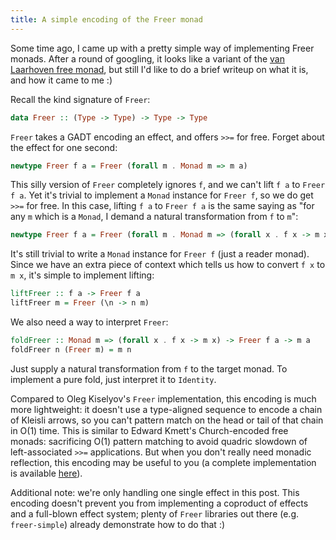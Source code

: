 ```yaml
---
title: A simple encoding of the Freer monad
---
```


Some time ago, I came up with a pretty simple way of implementing Freer monads. After a round of googling, it looks like a variant of the [van Laarhoven free monad](http://r6.ca/blog/20140210T181244Z.html), but still I'd like to do a brief writeup on what it is, and how it came to me :)

Recall the kind signature of `Freer`:

```haskell
data Freer :: (Type -> Type) -> Type -> Type
```

`Freer` takes a GADT encoding an effect, and offers `>>=` for free. Forget about the effect for one second:

```haskell
newtype Freer f a = Freer (forall m . Monad m => m a)
```

This silly version of `Freer` completely ignores `f`, and we can't lift `f a` to `Freer f a`. Yet it's trivial to implement a `Monad` instance for `Freer f`, so we do get `>>=` for free. In this case, lifting `f a` to `Freer f a` is the same saying as "for any `m` which is a `Monad`, I demand a natural transformation from `f` to `m`":

```haskell
newtype Freer f a = Freer (forall m . Monad m => (forall x . f x -> m x) -> m a)
```

It's still trivial to write a `Monad` instance for `Freer f` (just a reader monad). Since we have an extra piece of context which tells us how to convert `f x` to `m x`, it's simple to implement lifting:

```haskell
liftFreer :: f a -> Freer f a
liftFreer m = Freer (\n -> n m)
```

We also need a way to interpret `Freer`:

```haskell
foldFreer :: Monad m => (forall x . f x -> m x) -> Freer f a -> m a
foldFreer n (Freer m) = m n
```

Just supply a natural transformation from `f` to the target monad. To implement a pure fold, just interpret it to `Identity`.

Compared to Oleg Kiselyov's `Freer` implementation, this encoding is much more lightweight: it doesn't use a type-aligned sequence to encode a chain of Kleisli arrows, so you can't pattern match on the head or tail of that chain in O(1) time. This is similar to Edward Kmett's Church-encoded free monads: sacrificing O(1) pattern matching to avoid quadric slowdown of left-associated `>>=` applications. But when you don't really need monadic reflection, this encoding may be useful to you (a complete implementation is available [here](https://github.com/TerrorJack/yuuenchi/blob/master/src/FinalFreer.hs)).

Additional note: we're only handling one single effect in this post. This encoding doesn't prevent you from implementing a coproduct of effects and a full-blown effect system; plenty of `Freer` libraries out there (e.g. `freer-simple`) already demonstrate how to do that :)
